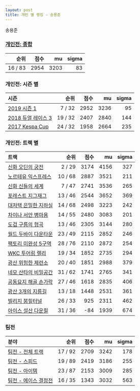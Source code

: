 ```yaml
---
layout: post
title: 개인 별 랭킹 - 송용준
---
```


송용준

### [개인전: 종합](../singles-full)

| 순위 | 점수 | mu | sigma |
|---:|---:|---:|---:|
| 16 / 83 | 2954 | 3203 | 83 |

### 개인전: 시즌 별

| 시즌 | 순위 | 점수 | mu | sigma |
|:---|---:|---:|---:|---:|
| [2019 시즌 1](../s2019_1) | 7 / 32 | 2952 | 3236 | 95 |
| [2018 듀얼 레이스 3](../s2018_1) | 19 / 32 | 2407 | 2840 | 144 |
| [2017 Kespa Cup](../s2017_2) | 24 / 32 | 1958 | 2664 | 235 |

### 개인전: 트랙 별

| 트랙 | 순위 | 점수 | mu | sigma |
|:---|---:|---:|---:|---:|
| [신화 오딘의 궁전](../odin) | 2 / 29 | 3174 | 4156 | 327 |
| [노르테유 익스프레스](../noex) | 10 / 68 | 2887 | 3521 | 211 |
| [신화 신들의 세계](../shinsegye) | 7 / 47 | 2741 | 3536 | 265 |
| [포레스트 지그재그](../zigzag) | 13 / 46 | 2544 | 3652 | 369 |
| [대저택 은밀한 지하실](../jeotaek) | 14 / 68 | 2498 | 3223 | 242 |
| [차이나 서안 병마용](../byeongma) | 14 / 55 | 2480 | 3083 | 201 |
| [도검 구름의 협곡](../hyupgog) | 13 / 46 | 2305 | 3144 | 280 |
| [월드 두바이 다운타운](../dubai) | 23 / 49 | 2115 | 2852 | 246 |
| [팩토리 미완성 5구역](../district5) | 28 / 76 | 2110 | 2872 | 254 |
| [WKC 투어링 랠리](../rally) | 19 / 34 | 1852 | 2735 | 294 |
| [광산 위험한 제련소](../jeryeonso) | 20 / 40 | 1851 | 2988 | 379 |
| [네모 산타의 비밀공간](../santa) | 31 / 62 | 1741 | 2765 | 341 |
| [공동묘지 해골 손가락](../haeson) | 27 / 46 | 1618 | 2835 | 406 |
| [광산 3개의 지름길](../gwangsamji) | 13 / 18 | 1448 | 2531 | 361 |
| [빌리지 붐힐터널](../boomhill) | 26 / 33 | 925 | 2311 | 462 |
| [아이스 설산 다운힐](../seolsan) | 31 / 36 | -84 | 1939 | 674 |

### 팀전

| 분야 | 순위 | 점수 | mu | sigma |
|:---|---:|---:|---:|---:|
| [팀전 - 전체 트랙](../team-full) | 17 / 92 | 2709 | 3242 | 178 |
| [팀전 - 스피드](../team-speed) | 19 / 89 | 2419 | 3186 | 255 |
| [팀전 - 아이템](../team-item) | 23 / 87 | 2153 | 3009 | 285 |
| [팀전 - 에이스 결정전](../team-ace) | 16 / 35 | 1343 | 3032 | 563 |
